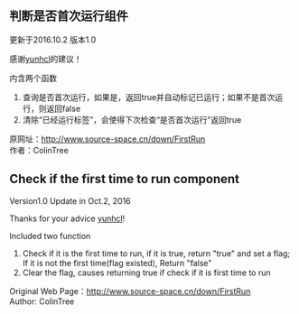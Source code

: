 ## 判断是否首次运行组件

更新于2016.10.2 版本1.0

感谢[yunhcl](http://appbbs.gzjkw.net/home.php?mod=space&uid=101)的建议！

内含两个函数

1. 查询是否首次运行，如果是，返回true并自动标记已运行；如果不是首次运行，则返回false
2. 清除“已经运行标签”，会使得下次检查“是否首次运行”返回true

原网址：http://www.source-space.cn/down/FirstRun  
作者：ColinTree



## Check if the first time to run component
 
Version1.0 Update in Oct.2, 2016

Thanks for your advice [yunhcl](http://appbbs.gzjkw.net/home.php?mod=space&uid=101)!

Included two function

1. Check if it is the first time to run, if it is true, return "true" and set a flag; If it is not the first time(flag existed), Return "false"
2. Clear the flag, causes returning true if check if it is first time to run

Original Web Page：http://www.source-space.cn/down/FirstRun  
Author: ColinTree
